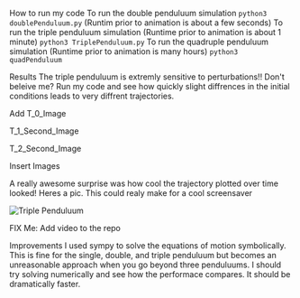 How to run my code
To run the double penduluum simulation
```python3 doublePenduluum.py``` (Runtim prior to animation is about a few seconds)
To run the triple penduluum simulation (Runtime prior to animation is about 1 minute)
```python3 TriplePenduluum.py```
To run the quadruple penduluum simulation (Runtime prior to animation is many hours)
```python3 quadPenduluum```

Results
The triple penduluum is extremly sensitive to perturbations!! Don't beleive me? Run my code and see how quickly slight diffrences in the initial conditions leads to very diffrent trajectories.

Add T_0_Image

T_1_Second_Image

T_2_Second_Image

Insert Images  

A really awesome surprise was how cool the trajectory plotted over time looked! Heres a pic. This could realy make for a cool screensaver

![Triple Penduluum](https://github.com/PeterJochem/TriplePendulum/blob/master/Trajectory.png)

FIX Me: Add video to the repo

Improvements
I used sympy to solve the equations of motion symbolically. This is fine for the single, double, and triple penduluum but becomes an unreasonable approach when you go beyond three penduluums. I should try solving numerically and see how the performace compares. It should be dramatically faster.
